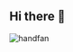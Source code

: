 ## Hi there 👋

![handfan](https://github.com/user-attachments/assets/584a7233-a6b3-4bd4-8364-552ece3181f2)

<!--
**milinD537/milinD537** is a ✨ _special_ ✨ repository because its `README.md` (this file) appears on your GitHub profile.

Here are some ideas to get you started:

- 🔭 I’m currently working on ...
- 🌱 I’m currently learning ...
- 👯 I’m looking to collaborate on ...
- 🤔 I’m looking for help with ...
- 💬 Ask me about ...
- 📫 How to reach me: ...
- 😄 Pronouns: ...
- ⚡ Fun fact: ...
-->
